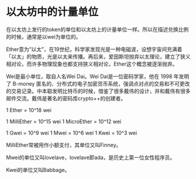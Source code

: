 # 以太坊中的计量单位

在以太坊上发行的token的单位和以太坊上的计量单位一样。所以在描述兑换比例的时候，通常是以wei为单位的。

Ether意为“以太”，在19世纪，科学家发现光是一种电磁波，设想宇宙间充满着 「以太」的物质，光是以太来传播。再后来，爱因斯坦抛弃以太理论，建立了狭义相对论，而许多物理现象也都支持狭义相对论，Ether这个概念被逐渐抛弃。

Wei是最小单位，取自人名Wei Dai。Wei Dai是一位密码学家，他在 1998 年发明了 B-money 匿名的、分布式的电子加密货币系统，强调点对点的交易和不可更改的交易记录。中本聪发明比特币的时候，借鉴了很多戴伟的设计，并和戴伟有很多邮件交流。戴伟是著名的密码库crypto++的创建者。

1 Ether = 10^18 wei

1 MilliEther = 10^15 wei
1 MicroEther = 10^12 wei

1 Gwei = 10^9 wei
1 Mwei = 10^6 wei
1 Kwei = 10^3 wei


MilliEther常被用作小额支付，其单位又叫Finney。

Mwei的单位又叫lovelave，lovelave即ada，是历史上第一位女性程序员。

Kwei的单位又叫Babbage。
